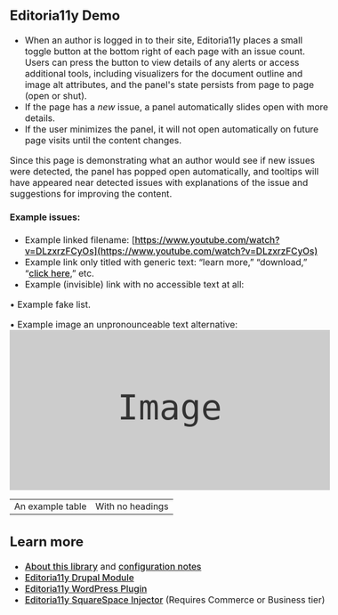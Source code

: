 ## Editoria11y Demo

* When an author is logged in to their site, Editoria11y places a small toggle button at the bottom right of each page with an issue count. Users can press the button to view details of any alerts or access additional tools, including visualizers for the document outline and image alt attributes, and the panel's state persists from page to page (open or shut).
* If the page has a *new* issue, a panel automatically slides open with more details.
* If the user minimizes the panel, it will not open automatically on future page visits until the content changes.

Since this page is demonstrating what an author would see if new issues were detected, the panel has popped open automatically, and tooltips will have appeared near detected issues with explanations of the issue and suggestions for improving the content.

<h4>Example issues:</h4>

* Example linked filename: [https://www.youtube.com/watch?v=DLzxrzFCyOs](https://www.youtube.com/watch?v=DLzxrzFCyOs)
* Example link only titled with generic text: “learn more,” “download,” “[click here](https://www.youtube.com/watch?v=DLzxrzFCyOs),” etc.
* Example (invisible) link with no accessible text at all: <a href="https://www.youtube.com/watch?v=DLzxrzFCyOs"></a>

<p>&bull; Example fake list.</p>
<p>&bull; Example image an unpronounceable text alternative: <img alt="'" src="data:image/svg+xml,%3Csvg xmlns='http://www.w3.org/2000/svg' viewBox='0 0 240 120'%3E%3Crect width='240' height='120' fill='%23cccccc'%3E%3C/rect%3E%3Ctext x='50%25' y='50%25' dominant-baseline='middle' text-anchor='middle' font-family='monospace' font-size='26px' fill='%23333333'%3EImage%3C/text%3E%3C/svg%3E"></p>
<table>
<tr><td>An example table</td><td>With no headings</td></tr>
</table>

## Learn more

* [About this library](https://editoria11y.princeton.edu/) and [configuration notes](https://editoria11y.princeton.edu/configuration/)
* [Editoria11y Drupal Module](https://www.drupal.org/project/editoria11y)
* [Editoria11y WordPress Plugin](https://wordpress.org/plugins/editoria11y-accessibility-checker/)
* [Editoria11y SquareSpace Injector](https://github.com/itmaybejj/editoria11y-squarespace-inject) (Requires Commerce or Business tier)

<div hidden><style>
.wrapper {
  margin: auto;
  min-height: 100vh;
  }
a {font-weight: 500;}
a.github {
  display: inline-block;
  height: auto;
  padding: 12px 2px 12px 32px;
}
header li {
  width: 11rem;
  height: auto;
}
body {
  font-size: 16px;
}
header {
  width: auto;
  max-width: 192px;
}
@media print, screen and (max-width: 960px) {
  header ul {
    position: relative;
    right: auto;
    top: auto;
    }
  body {
    padding: 0 2vw 0 1vw;
  }
  header {
    width: 90vw;
    max-width: 90vw;
    padding-right: 0;
    margin-top: 12px;
    margin-left: -1vw;
  }
  header li {
    max-width: 68vw;
  }
  div.wrapper {
    width: 100%;
  }
}

</style>
 <script src="{{ site.baseurl}}/dist/editoria11y.min.js"></script>
        <!-- Instantiate-->
        <script>
          const ed11y = new Ed11y({
            alertMode : 'assertive',
            showDismissed : true,
          });
        </script>
</div>
